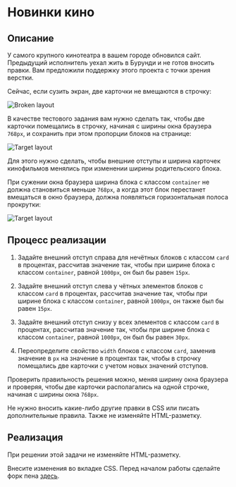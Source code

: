 ﻿# Новинки кино

## Описание
У самого крупного кинотеатра в вашем городе обновился сайт. Предыдущий исполнитель уехал жить в Бурунди и не готов вносить правки. Вам предложили поддержку этого проекта с точки зрения верстки.

Сейчас, если сузить экран, две карточки не вмещаются в строчку:

![Broken layout](../../sources/fluid-poster-broken.jpg)

В качестве тестового задания вам нужно сделать так, чтобы две карточки помещались в строчку, начиная с ширины окна браузера `768px`, и сохранить при этом пропорции блоков на странице:

![Target layout](../../sources/fluid-poster-target.jpg)

Для этого нужно сделать, чтобы внешние отступы и ширина карточек кинофильмов менялись при изменении ширины родительского блока.

При сужении окна браузера ширина блока с классом `container` не должна становиться меньше `768px`, а когда этот блок перестанет вмещаться в окно браузера, должна появляться горизонтальная полоса прокрутки:

![Target layout](../../sources/fluid-poster-768px.jpg)

## Процесс реализации

1. Задайте внешний отступ справа для нечётных блоков с классом `card` в процентах, рассчитав значение так, чтобы при ширине блока с классом `container`, равной `1000px`, он был бы равен `15px`.

2. Задайте внешний отступ слева у чётных элементов блоков с классом `card` в процентах, рассчитав значение так, чтобы при ширине блока с классом `container`, равной `1000px`, он также был бы равен `15px`.

3. Задайте внешний отступ снизу у всех элементов с классом `card` в процентах, рассчитав значение так, чтобы при ширине блока с классом `container`, равной `1000px`, он был бы равен `30px`.

4. Переопределите свойство `width` блоков с классом `card`, заменив значение в `px` на значение в процентах так, чтобы в строчку помещались две карточки с учетом новых значений отступов.

Проверить правильность решения можно, меняя ширину окна браузера и проверяя, чтобы две карточки располагались на одной строчке, начиная с ширины окна `768px`.

Не нужно вносить какие-либо другие правки в CSS или писать дополнительные правила. Также не изменяйте HTML-разметку.

## Реализация

При решении этой задачи не изменяйте HTML-разметку.

Внесите изменения во вкладке CSS. Перед началом работы сделайте форк пена [здесь](https://codepen.io/Netology/pen/rGEGvm?editors=0100#0).

